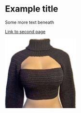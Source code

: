 # Example title

Some more text beneath

[Link to second page](/page2.md)

![Alt text for image](img/pic001.jpg)
